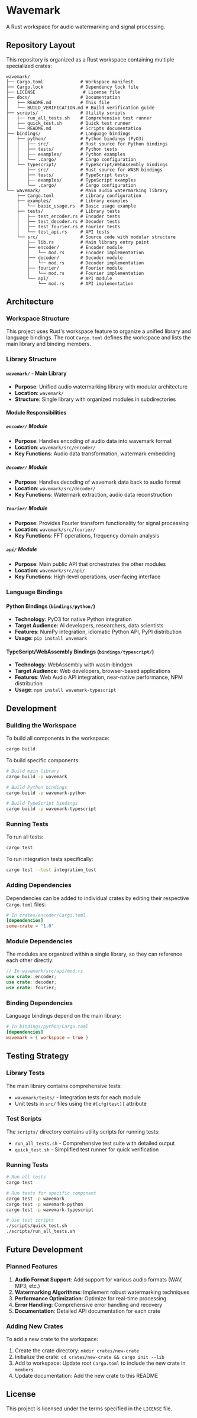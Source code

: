 # Wavemark

A Rust workspace for audio watermarking and signal processing.

## Repository Layout

This repository is organized as a Rust workspace containing multiple specialized crates:

```
wavemark/
├── Cargo.toml              # Workspace manifest
├── Cargo.lock              # Dependency lock file
├── LICENSE                  # License file
├── docs/                   # Documentation
│   ├── README.md           # This file
│   └── BUILD_VERIFICATION.md # Build verification guide
├── scripts/                # Utility scripts
│   ├── run_all_tests.sh    # Comprehensive test runner
│   ├── quick_test.sh       # Quick test runner
│   └── README.md           # Scripts documentation
├── bindings/               # Language bindings
│   ├── python/             # Python bindings (PyO3)
│   │   ├── src/            # Rust source for Python bindings
│   │   ├── tests/          # Python tests
│   │   ├── examples/       # Python examples
│   │   └── .cargo/         # Cargo configuration
│   └── typescript/         # TypeScript/WebAssembly bindings
│       ├── src/            # Rust source for WASM bindings
│       ├── tests/          # TypeScript tests
│       ├── examples/       # TypeScript examples
│       └── .cargo/         # Cargo configuration
└── wavemark/               # Main audio watermarking library
    ├── Cargo.toml          # Library configuration
    ├── examples/           # Library examples
    │   └── basic_usage.rs  # Basic usage example
    ├── tests/              # Library tests
    │   ├── test_encoder.rs # Encoder tests
    │   ├── test_decoder.rs # Decoder tests
    │   ├── test_fourier.rs # Fourier tests
    │   └── test_api.rs     # API tests
    └── src/                # Source code with modular structure
        ├── lib.rs          # Main library entry point
        ├── encoder/        # Encoder module
        │   └── mod.rs      # Encoder implementation
        ├── decoder/        # Decoder module
        │   └── mod.rs      # Decoder implementation
        ├── fourier/        # Fourier module
        │   └── mod.rs      # Fourier implementation
        └── api/            # API module
            └── mod.rs      # API implementation
```

## Architecture

### Workspace Structure

This project uses Rust's workspace feature to organize a unified library and language bindings. The root `Cargo.toml` defines the workspace and lists the main library and binding members.

### Library Structure

#### `wavemark/` - Main Library
- **Purpose**: Unified audio watermarking library with modular architecture
- **Location**: `wavemark/`
- **Structure**: Single library with organized modules in subdirectories

#### Module Responsibilities

##### `encoder/` Module
- **Purpose**: Handles encoding of audio data into wavemark format
- **Location**: `wavemark/src/encoder/`
- **Key Functions**: Audio data transformation, watermark embedding

##### `decoder/` Module
- **Purpose**: Handles decoding of wavemark data back to audio format
- **Location**: `wavemark/src/decoder/`
- **Key Functions**: Watermark extraction, audio data reconstruction

##### `fourier/` Module
- **Purpose**: Provides Fourier transform functionality for signal processing
- **Location**: `wavemark/src/fourier/`
- **Key Functions**: FFT operations, frequency domain analysis

##### `api/` Module
- **Purpose**: Main public API that orchestrates the other modules
- **Location**: `wavemark/src/api/`
- **Key Functions**: High-level operations, user-facing interface

### Language Bindings

#### Python Bindings (`bindings/python/`)
- **Technology**: PyO3 for native Python integration
- **Target Audience**: AI developers, researchers, data scientists
- **Features**: NumPy integration, idiomatic Python API, PyPI distribution
- **Usage**: `pip install wavemark`

#### TypeScript/WebAssembly Bindings (`bindings/typescript/`)
- **Technology**: WebAssembly with wasm-bindgen
- **Target Audience**: Web developers, browser-based applications
- **Features**: Web Audio API integration, near-native performance, NPM distribution
- **Usage**: `npm install wavemark-typescript`

## Development

### Building the Workspace

To build all components in the workspace:

```bash
cargo build
```

To build specific components:

```bash
# Build main library
cargo build -p wavemark

# Build Python bindings
cargo build -p wavemark-python

# Build TypeScript bindings
cargo build -p wavemark-typescript
```

### Running Tests

To run all tests:

```bash
cargo test
```

To run integration tests specifically:

```bash
cargo test --test integration_test
```

### Adding Dependencies

Dependencies can be added to individual crates by editing their respective `Cargo.toml` files:

```toml
# In crates/encoder/Cargo.toml
[dependencies]
some-crate = "1.0"
```

### Module Dependencies

The modules are organized within a single library, so they can reference each other directly:

```rust
// In wavemark/src/api/mod.rs
use crate::encoder;
use crate::decoder;
use crate::fourier;
```

### Binding Dependencies

Language bindings depend on the main library:

```toml
# In bindings/python/Cargo.toml
[dependencies]
wavemark = { workspace = true }
```

## Testing Strategy

### Library Tests

The main library contains comprehensive tests:
- `wavemark/tests/` - Integration tests for each module
- Unit tests in `src/` files using the `#[cfg(test)]` attribute

### Test Scripts

The `scripts/` directory contains utility scripts for running tests:
- `run_all_tests.sh` - Comprehensive test suite with detailed output
- `quick_test.sh` - Simplified test runner for quick verification

### Running Tests

```bash
# Run all tests
cargo test

# Run tests for specific component
cargo test -p wavemark
cargo test -p wavemark-python
cargo test -p wavemark-typescript

# Use test scripts
./scripts/quick_test.sh
./scripts/run_all_tests.sh
```

## Future Development

### Planned Features

1. **Audio Format Support**: Add support for various audio formats (WAV, MP3, etc.)
2. **Watermarking Algorithms**: Implement robust watermarking techniques
3. **Performance Optimization**: Optimize for real-time processing
4. **Error Handling**: Comprehensive error handling and recovery
5. **Documentation**: Detailed API documentation for each crate

### Adding New Crates

To add a new crate to the workspace:

1. Create the crate directory: `mkdir crates/new-crate`
2. Initialize the crate: `cd crates/new-crate && cargo init --lib`
3. Add to workspace: Update root `Cargo.toml` to include the new crate in `members`
4. Update documentation: Add the new crate to this README

## License

This project is licensed under the terms specified in the `LICENSE` file.
